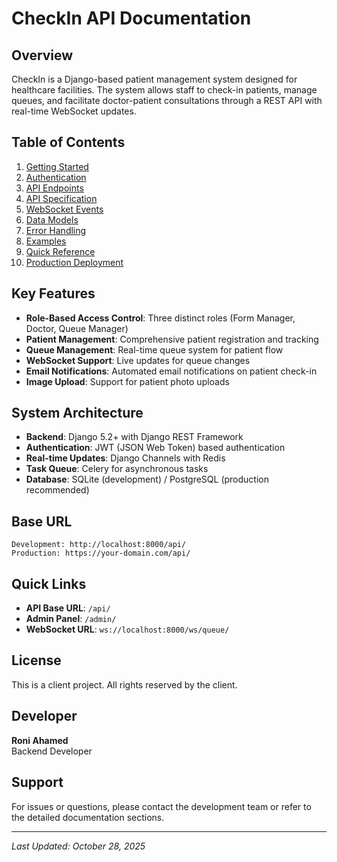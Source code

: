 # CheckIn API Documentation

## Overview

CheckIn is a Django-based patient management system designed for healthcare facilities. The system allows staff to check-in patients, manage queues, and facilitate doctor-patient consultations through a REST API with real-time WebSocket updates.

## Table of Contents

1. [Getting Started](getting-started.md)
2. [Authentication](authentication.md)
3. [API Endpoints](api-endpoints.md)
4. [API Specification](api-specification.md)
5. [WebSocket Events](websocket.md)
6. [Data Models](data-models.md)
7. [Error Handling](error-handling.md)
8. [Examples](examples.md)
9. [Quick Reference](quick-reference.md)
10. [Production Deployment](deployment.md)

## Key Features

- **Role-Based Access Control**: Three distinct roles (Form Manager, Doctor, Queue Manager)
- **Patient Management**: Comprehensive patient registration and tracking
- **Queue Management**: Real-time queue system for patient flow
- **WebSocket Support**: Live updates for queue changes
- **Email Notifications**: Automated email notifications on patient check-in
- **Image Upload**: Support for patient photo uploads

## System Architecture

- **Backend**: Django 5.2+ with Django REST Framework
- **Authentication**: JWT (JSON Web Token) based authentication
- **Real-time Updates**: Django Channels with Redis
- **Task Queue**: Celery for asynchronous tasks
- **Database**: SQLite (development) / PostgreSQL (production recommended)

## Base URL

```
Development: http://localhost:8000/api/
Production: https://your-domain.com/api/
```

## Quick Links

- **API Base URL**: `/api/`
- **Admin Panel**: `/admin/`
- **WebSocket URL**: `ws://localhost:8000/ws/queue/`

## License

This is a client project. All rights reserved by the client.

## Developer

**Roni Ahamed**  
Backend Developer

## Support

For issues or questions, please contact the development team or refer to the detailed documentation sections.

---
*Last Updated: October 28, 2025*

